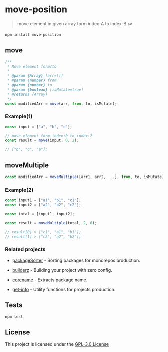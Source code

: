 # move-position

> move element in given array form index-A to index-B :scissors:

```bash
npm install move-position
```

## move

```js
/**
 * Move element form/to
 *
 * @param {Array} [arr=[]]
 * @param {number} from
 * @param {number} to
 * @param {boolean} [isMutate=true]
 * @returns {Array}
 */
const modifiedArr = move(arr, from, to, isMutate);
```

### Example(1)

```js
const input = ["a", "b", "c"];

// move element form index:0 to index:2
const result = move(input, 0, 2);

// ["b", "c", "a"];
```

## moveMultiple

```js
const modifiedArr = moveMultiple([arr1, arr2, ...], from, to, isMutate);
```

### Example(2)

```js
const input1 = ["a1", "b1", "c1"];
const input2 = ["a2", "b2", "c2"];

const total = [input1, input2];

const result = moveMultiple(total, 2, 0);

// result[0] > ["c1", "a1", "b1"];
// result[1] > ["c2", "a2", "b2"];
```

### Related projects

- [packageSorter](https://github.com/jalal246/packageSorter) - Sorting packages
  for monorepos production.

- [builderz](https://github.com/jalal246/builderz) - Building your project with zero config.

- [corename](https://github.com/jalal246/corename) - Extracts package name.

- [get-info](https://github.com/jalal246/get-info) - Utility functions for projects production.

## Tests

```sh
npm test
```

## License

This project is licensed under the [GPL-3.0 License](https://github.com/jalal246/move-position/blob/master/LICENSE)
